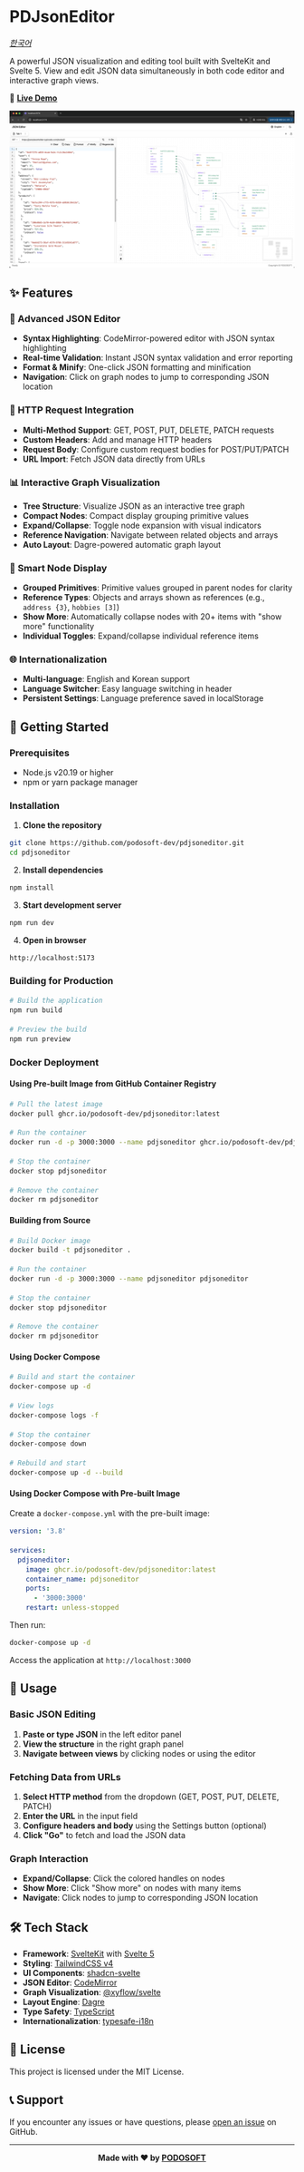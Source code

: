 # PDJsonEditor

_[한국어](README-ko.md)_

A powerful JSON visualization and editing tool built with SvelteKit and Svelte 5. View and edit JSON data simultaneously in both code editor and interactive graph views.

🔗 **[Live Demo](https://json.podosoft.io)**

![PDJsonEditor Screenshot](screenshots/pdjsoneditor.png)

## ✨ Features

### 📝 Advanced JSON Editor

- **Syntax Highlighting**: CodeMirror-powered editor with JSON syntax highlighting
- **Real-time Validation**: Instant JSON syntax validation and error reporting
- **Format & Minify**: One-click JSON formatting and minification
- **Navigation**: Click on graph nodes to jump to corresponding JSON location

### 🔗 HTTP Request Integration

- **Multi-Method Support**: GET, POST, PUT, DELETE, PATCH requests
- **Custom Headers**: Add and manage HTTP headers
- **Request Body**: Configure custom request bodies for POST/PUT/PATCH
- **URL Import**: Fetch JSON data directly from URLs

### 📊 Interactive Graph Visualization

- **Tree Structure**: Visualize JSON as an interactive tree graph
- **Compact Nodes**: Compact display grouping primitive values
- **Expand/Collapse**: Toggle node expansion with visual indicators
- **Reference Navigation**: Navigate between related objects and arrays
- **Auto Layout**: Dagre-powered automatic graph layout

### 🎯 Smart Node Display

- **Grouped Primitives**: Primitive values grouped in parent nodes for clarity
- **Reference Types**: Objects and arrays shown as references (e.g., `address {3}`, `hobbies [3]`)
- **Show More**: Automatically collapse nodes with 20+ items with "show more" functionality
- **Individual Toggles**: Expand/collapse individual reference items

### 🌐 Internationalization

- **Multi-language**: English and Korean support
- **Language Switcher**: Easy language switching in header
- **Persistent Settings**: Language preference saved in localStorage

## 🚀 Getting Started

### Prerequisites

- Node.js v20.19 or higher
- npm or yarn package manager

### Installation

1. **Clone the repository**

```bash
git clone https://github.com/podosoft-dev/pdjsoneditor.git
cd pdjsoneditor
```

2. **Install dependencies**

```bash
npm install
```

3. **Start development server**

```bash
npm run dev
```

4. **Open in browser**

```
http://localhost:5173
```

### Building for Production

```bash
# Build the application
npm run build

# Preview the build
npm run preview
```

### Docker Deployment

#### Using Pre-built Image from GitHub Container Registry

```bash
# Pull the latest image
docker pull ghcr.io/podosoft-dev/pdjsoneditor:latest

# Run the container
docker run -d -p 3000:3000 --name pdjsoneditor ghcr.io/podosoft-dev/pdjsoneditor:latest

# Stop the container
docker stop pdjsoneditor

# Remove the container
docker rm pdjsoneditor
```

#### Building from Source

```bash
# Build Docker image
docker build -t pdjsoneditor .

# Run the container
docker run -d -p 3000:3000 --name pdjsoneditor pdjsoneditor

# Stop the container
docker stop pdjsoneditor

# Remove the container
docker rm pdjsoneditor
```

#### Using Docker Compose

```bash
# Build and start the container
docker-compose up -d

# View logs
docker-compose logs -f

# Stop the container
docker-compose down

# Rebuild and start
docker-compose up -d --build
```

#### Using Docker Compose with Pre-built Image

Create a `docker-compose.yml` with the pre-built image:

```yaml
version: '3.8'

services:
  pdjsoneditor:
    image: ghcr.io/podosoft-dev/pdjsoneditor:latest
    container_name: pdjsoneditor
    ports:
      - '3000:3000'
    restart: unless-stopped
```

Then run:

```bash
docker-compose up -d
```

Access the application at `http://localhost:3000`

## 📖 Usage

### Basic JSON Editing

1. **Paste or type JSON** in the left editor panel
2. **View the structure** in the right graph panel
3. **Navigate between views** by clicking nodes or using the editor

### Fetching Data from URLs

1. **Select HTTP method** from the dropdown (GET, POST, PUT, DELETE, PATCH)
2. **Enter the URL** in the input field
3. **Configure headers and body** using the Settings button (optional)
4. **Click "Go"** to fetch and load the JSON data

### Graph Interaction

- **Expand/Collapse**: Click the colored handles on nodes
- **Show More**: Click "Show more" on nodes with many items
- **Navigate**: Click nodes to jump to corresponding JSON location

## 🛠️ Tech Stack

- **Framework**: [SvelteKit](https://svelte.dev/docs/kit) with [Svelte 5](https://svelte.dev/)
- **Styling**: [TailwindCSS v4](https://tailwindcss.com/)
- **UI Components**: [shadcn-svelte](https://www.shadcn-svelte.com/)
- **JSON Editor**: [CodeMirror](https://codemirror.net/)
- **Graph Visualization**: [@xyflow/svelte](https://xyflow.com/)
- **Layout Engine**: [Dagre](https://github.com/dagrejs/dagre)
- **Type Safety**: [TypeScript](https://www.typescriptlang.org/)
- **Internationalization**: [typesafe-i18n](https://github.com/ivanhofer/typesafe-i18n)

## 📝 License

This project is licensed under the MIT License.

## 📞 Support

If you encounter any issues or have questions, please [open an issue](https://github.com/podosoft-dev/pdjsoneditor/issues) on GitHub.

---

<div align="center">
  <strong>Made with ❤️ by <a href="https://podosoft.io">PODOSOFT</a></strong>
</div>
